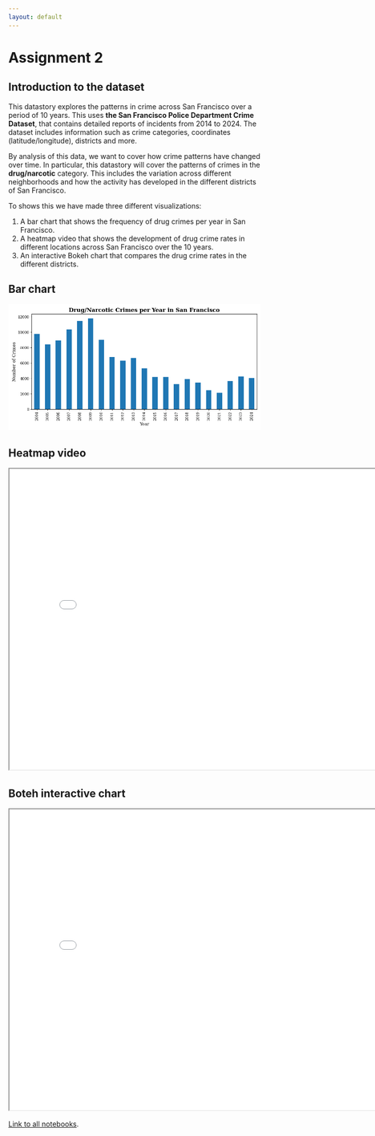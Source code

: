 ```yaml
---
layout: default
---
```

# Assignment 2

## Introduction to the dataset
This datastory explores the patterns in crime across San Francisco over a period of 10 years. This uses **the San Francisco Police Department Crime Dataset**, that contains detailed reports of incidents from 2014 to 2024. The dataset includes information such as crime categories, coordinates (latitude/longitude), districts and more. 

By analysis of this data, we want to cover how crime patterns have changed over time. In particular, this datastory will cover the patterns of crimes in the **drug/narcotic** category. This includes the variation across different neighborhoods and how the activity has developed in the different districts of San Francisco. 

To shows this we have made three different visualizations:

1. A bar chart that shows the frequency of drug crimes per year in San Francisco.
2. A heatmap video that shows the development of drug crime rates in different locations across San Francisco over the 10 years.
3. An interactive Bokeh chart that compares the drug crime rates in the different districts.

## Bar chart
![Drug crimes per year](pages/drug_crimes.png)


## Heatmap video
<iframe src="pages/sf_heatmap_with_time.html" width="800" height="600"></iframe>

## Boteh interactive chart
<iframe src="pages/barplot.html" width="800" height="600"></iframe>


[Link to all notebooks](./pages).

